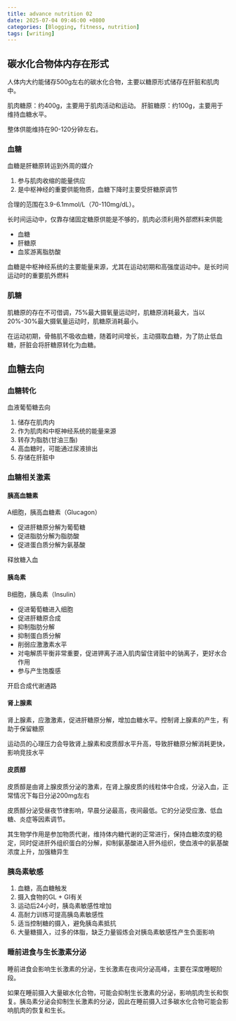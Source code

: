 ```yaml
---
title: advance nutrition 02
date: 2025-07-04 09:46:00 +0800
categories: [Blogging, fitness, nutrition]
tags: [writing]
---
```


## 碳水化合物体内存在形式

人体内大约能储存500g左右的碳水化合物，主要以糖原形式储存在肝脏和肌肉中。

肌肉糖原：约400g，主要用于肌肉活动和运动。
肝脏糖原：约100g，主要用于维持血糖水平。

整体供能维持在90-120分钟左右。

### 血糖

血糖是肝糖原转运到外周的媒介

1. 参与肌肉收缩的能量供应
2. 是中枢神经的重要供能物质，血糖下降时主要受肝糖原调节

合理的范围在3.9-6.1mmol/L（70-110mg/dL）。

长时间运动中，仅靠存储固定糖原供能是不够的，肌肉必须利用外部燃料来供能

+ 血糖
+ 肝糖原
+ 血浆游离脂肪酸

血糖是中枢神经系统的主要能量来源，尤其在运动初期和高强度运动中。是长时间运动时的重要肌外燃料

### 肌糖

肌糖原的存在不可借调，75%最大摄氧量运动时，肌糖原消耗最大，当以20%-30%最大摄氧量运动时，肌糖原消耗最小。

在运动初期，骨骼肌不吸收血糖，随着时间增长，主动摄取血糖，为了防止低血糖，肝脏会将肝糖原转化为血糖。

## 血糖去向

### 血糖转化

血液葡萄糖去向

1. 储存在肌肉内
2. 作为肌肉和中枢神经系统的能量来源
3. 转存为脂肪(甘油三酯)
4. 高血糖时，可能通过尿液排出
5. 存储在肝脏中


### 血糖相关激素

#### 胰高血糖素

A细胞，胰高血糖素（Glucagon）
- 促进肝糖原分解为葡萄糖
- 促进脂肪分解为脂肪酸
- 促进蛋白质分解为氨基酸

释放糖入血

#### 胰岛素

B细胞，胰岛素（Insulin）
- 促进葡萄糖进入细胞
- 促进肝糖原合成
- 抑制脂肪分解
- 抑制蛋白质分解
- 削弱应激激素水平
- 对电解质平衡非常重要，促进钾离子进入肌肉留住肾脏中的钠离子，更好水合作用
- 参与产生饱腹感

开启合成代谢通路

#### 肾上腺素

肾上腺素，应激激素，促进肝糖原分解，增加血糖水平。控制肾上腺素的产生，有助于保留糖原

运动员的心理压力会导致肾上腺素和皮质醇水平升高，导致肝糖原分解消耗更快，影响竞技水平

#### 皮质醇

皮质醇是由肾上腺皮质分泌的激素，在肾上腺皮质的线粒体中合成，分泌入血，正常情况下每日分泌200mg左右

皮质醇分泌受昼夜节律影响，早晨分泌最高，夜间最低。它的分泌受应激、低血糖、炎症等因素调节。

其生物学作用是参加物质代谢，维持体内糖代谢的正常进行，保持血糖浓度的稳定，同时促进肝外组织蛋白的分解，抑制氨基酸进入肝外组织，使血液中的氨基酸浓度上升，加强糖异生

### 胰岛素敏感

1. 血糖，高血糖触发
2. 摄入食物的GL + GI有关
3. 运动后24小时，胰岛素敏感性增加
4. 高耐力训练可提高胰岛素敏感性
5. 适当控制糖的摄入，避免胰岛素抵抗
6. 大量糖摄入，过多的体脂，缺乏力量锻炼会对胰岛素敏感性产生负面影响

### 睡前进食与生长激素分泌

睡前进食会影响生长激素的分泌，生长激素在夜间分泌高峰，主要在深度睡眠阶段。

如果在睡前摄入大量碳水化合物，可能会抑制生长激素的分泌，影响肌肉生长和恢复。胰岛素分泌会抑制生长激素的分泌，因此在睡前摄入过多碳水化合物可能会影响肌肉的恢复和生长。

